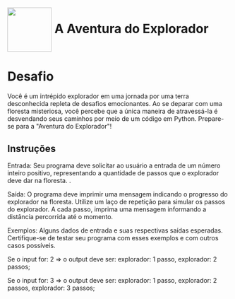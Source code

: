 <h1>
    <a href="https://web.dio.me/track/bootcamp-squadio/">
     <img align="center" width="100px" src="https://hermes.dio.me/tracks/0136518c-68d6-4198-bdbe-6d982c3a1261.png"></a>
    <span> A Aventura do Explorador</span>
</h1>

# Desafio
Você é um intrépido explorador em uma jornada por uma terra desconhecida 
repleta de desafios emocionantes. Ao se deparar com uma floresta misteriosa, 
você percebe que a única maneira de atravessá-la é desvendando seus caminhos 
por meio de um código em Python. Prepare-se para a "Aventura do Explorador"!

## Instruções
Entrada: Seu programa deve solicitar ao usuário a entrada de um número inteiro positivo, 
representando a quantidade de passos que o explorador deve dar na floresta. .

Saída: O programa deve imprimir uma mensagem indicando o progresso do explorador na floresta. 
Utilize um laço de repetição para simular os passos do explorador. 
A cada passo, imprima uma mensagem informando a distância percorrida até o momento.

Exemplos: Alguns dados de entrada e suas respectivas saídas esperadas. 
Certifique-se de testar seu programa com esses exemplos e com outros casos possíveis.

Se o input for:	2 => o output deve ser: explorador: 1 passo, explorador: 2 passos;

Se o input for: 3 => o output deve ser: explorador: 1 passo, explorador: 2 passos, explorador: 3 passos;
